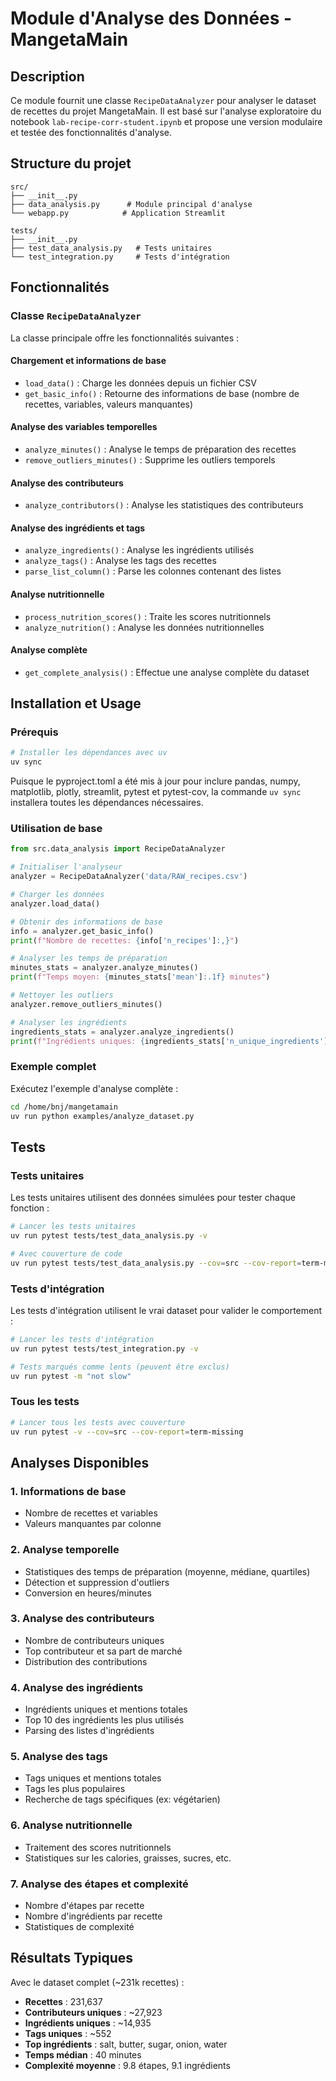 # Module d'Analyse des Données - MangetaMain

## Description

Ce module fournit une classe `RecipeDataAnalyzer` pour analyser le dataset de recettes du projet MangetaMain. Il est basé sur l'analyse exploratoire du notebook `lab-recipe-corr-student.ipynb` et propose une version modulaire et testée des fonctionnalités d'analyse.

## Structure du projet

```
src/
├── __init__.py
├── data_analysis.py      # Module principal d'analyse
└── webapp.py            # Application Streamlit

tests/
├── __init__.py
├── test_data_analysis.py   # Tests unitaires
└── test_integration.py     # Tests d'intégration
```

## Fonctionnalités

### Classe `RecipeDataAnalyzer`

La classe principale offre les fonctionnalités suivantes :

#### Chargement et informations de base
- `load_data()` : Charge les données depuis un fichier CSV
- `get_basic_info()` : Retourne des informations de base (nombre de recettes, variables, valeurs manquantes)

#### Analyse des variables temporelles
- `analyze_minutes()` : Analyse le temps de préparation des recettes
- `remove_outliers_minutes()` : Supprime les outliers temporels

#### Analyse des contributeurs
- `analyze_contributors()` : Analyse les statistiques des contributeurs

#### Analyse des ingrédients et tags
- `analyze_ingredients()` : Analyse les ingrédients utilisés
- `analyze_tags()` : Analyse les tags des recettes
- `parse_list_column()` : Parse les colonnes contenant des listes

#### Analyse nutritionnelle
- `process_nutrition_scores()` : Traite les scores nutritionnels
- `analyze_nutrition()` : Analyse les données nutritionnelles

#### Analyse complète
- `get_complete_analysis()` : Effectue une analyse complète du dataset

## Installation et Usage

### Prérequis

```bash
# Installer les dépendances avec uv
uv sync
```

Puisque le pyproject.toml a été mis à jour pour inclure pandas, numpy, matplotlib, plotly, streamlit, pytest et pytest-cov, la commande `uv sync` installera toutes les dépendances nécessaires.

### Utilisation de base

```python
from src.data_analysis import RecipeDataAnalyzer

# Initialiser l'analyseur
analyzer = RecipeDataAnalyzer('data/RAW_recipes.csv')

# Charger les données
analyzer.load_data()

# Obtenir des informations de base
info = analyzer.get_basic_info()
print(f"Nombre de recettes: {info['n_recipes']:,}")

# Analyser les temps de préparation
minutes_stats = analyzer.analyze_minutes()
print(f"Temps moyen: {minutes_stats['mean']:.1f} minutes")

# Nettoyer les outliers
analyzer.remove_outliers_minutes()

# Analyser les ingrédients
ingredients_stats = analyzer.analyze_ingredients()
print(f"Ingrédients uniques: {ingredients_stats['n_unique_ingredients']:,}")
```

### Exemple complet

Exécutez l'exemple d'analyse complète :

```bash
cd /home/bnj/mangetamain
uv run python examples/analyze_dataset.py
```

## Tests

### Tests unitaires

Les tests unitaires utilisent des données simulées pour tester chaque fonction :

```bash
# Lancer les tests unitaires
uv run pytest tests/test_data_analysis.py -v

# Avec couverture de code
uv run pytest tests/test_data_analysis.py --cov=src --cov-report=term-missing
```

### Tests d'intégration

Les tests d'intégration utilisent le vrai dataset pour valider le comportement :

```bash
# Lancer les tests d'intégration
uv run pytest tests/test_integration.py -v

# Tests marqués comme lents (peuvent être exclus)
uv run pytest -m "not slow"
```

### Tous les tests

```bash
# Lancer tous les tests avec couverture
uv run pytest -v --cov=src --cov-report=term-missing
```

## Analyses Disponibles

### 1. Informations de base
- Nombre de recettes et variables
- Valeurs manquantes par colonne

### 2. Analyse temporelle
- Statistiques des temps de préparation (moyenne, médiane, quartiles)
- Détection et suppression d'outliers
- Conversion en heures/minutes

### 3. Analyse des contributeurs
- Nombre de contributeurs uniques
- Top contributeur et sa part de marché
- Distribution des contributions

### 4. Analyse des ingrédients
- Ingrédients uniques et mentions totales
- Top 10 des ingrédients les plus utilisés
- Parsing des listes d'ingrédients

### 5. Analyse des tags
- Tags uniques et mentions totales
- Tags les plus populaires
- Recherche de tags spécifiques (ex: végétarien)

### 6. Analyse nutritionnelle
- Traitement des scores nutritionnels
- Statistiques sur les calories, graisses, sucres, etc.

### 7. Analyse des étapes et complexité
- Nombre d'étapes par recette
- Nombre d'ingrédients par recette
- Statistiques de complexité

## Résultats Typiques

Avec le dataset complet (~231k recettes) :

- **Recettes** : 231,637
- **Contributeurs uniques** : ~27,923
- **Ingrédients uniques** : ~14,935
- **Tags uniques** : ~552
- **Top ingrédients** : salt, butter, sugar, onion, water
- **Temps médian** : 40 minutes
- **Complexité moyenne** : 9.8 étapes, 9.1 ingrédients
